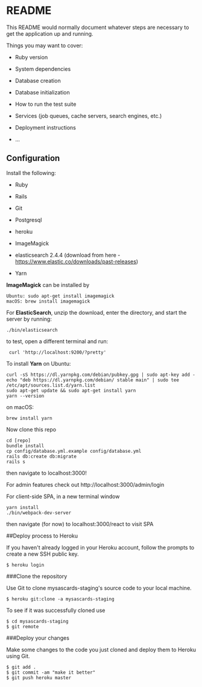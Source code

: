 # README

This README would normally document whatever steps are necessary to get the
application up and running.

Things you may want to cover:

* Ruby version

* System dependencies

* Database creation

* Database initialization

* How to run the test suite

* Services (job queues, cache servers, search engines, etc.)

* Deployment instructions

* ...


## Configuration

Install the following:

 * Ruby

 * Rails

 * Git

 * Postgresql

 * heroku

 * ImageMagick

 * elasticsearch 2.4.4 (download from here - https://www.elastic.co/downloads/past-releases)

 * Yarn

**ImageMagick** can be installed by

    Ubuntu: sudo apt-get install imagemagick
    macOS: brew install imagemagick

For **ElasticSearch**, unzip the download, enter the directory, and start the server by running:

    ./bin/elasticsearch

to test, open a different terminal and run:

     curl 'http://localhost:9200/?pretty'

To install **Yarn**
on Ubuntu: 
    
    curl -sS https://dl.yarnpkg.com/debian/pubkey.gpg | sudo apt-key add -
    echo "deb https://dl.yarnpkg.com/debian/ stable main" | sudo tee /etc/apt/sources.list.d/yarn.list
    sudo apt-get update && sudo apt-get install yarn
    yarn --version

on macOS:

    brew install yarn


Now clone this repo

    cd [repo]
    bundle install
    cp config/database.yml.example config/database.yml
    rails db:create db:migrate
    rails s

then navigate to localhost:3000!

For admin features check out http://localhost:3000/admin/login

For client-side SPA, in a new terminal window

    yarn install
    ./bin/webpack-dev-server

then navigate (for now) to localhost:3000/react to visit SPA

##Deploy process to Heroku

If you haven't already logged in your Heroku account, follow the prompts to create a new SSH public key.

	$ heroku login

###Clone the repository

Use Git to clone mysascards-staging's source code to your local machine.

	$ heroku git:clone -a mysascards-staging

To see if it was successfully cloned use

    $ cd mysascards-staging
	$ git remote

###Deploy your changes

Make some changes to the code you just cloned and deploy them to Heroku using Git.

	$ git add .
	$ git commit -am "make it better"
	$ git push heroku master
